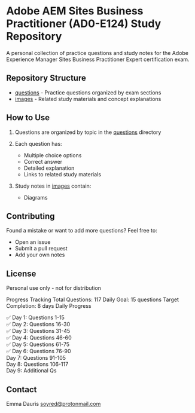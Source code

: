 # Adobe AEM Sites Business Practitioner (AD0-E124) Study Repository

A personal collection of practice questions and study notes for the Adobe Experience Manager Sites Business Practitioner Expert certification exam.

## Repository Structure

- [questions](https://github.com/msdauris/aem-devops/blob/main/questions/)    - Practice questions organized by exam sections
- [images](https://github.com/msdauris/aem-devops/blob/main/images/)    - Related study materials and concept explanations

## How to Use

1. Questions are organized by topic in the [questions](https://github.com/msdauris/aem-devops/blob/main/questions/) directory
2. Each question has:
   - Multiple choice options
   - Correct answer
   - Detailed explanation
   - Links to related study materials

3. Study notes in [images](https://github.com/msdauris/aem-devops/blob/main/images/) contain:
   - Diagrams

## Contributing

Found a mistake or want to add more questions? Feel free to:
- Open an issue
- Submit a pull request
- Add your own notes

## License

Personal use only - not for distribution

Progress Tracking
Total Questions: 117
Daily Goal: 15 questions
Target Completion: 8 days
Daily Progress

 :white_check_mark: Day 1: Questions 1-15   <br />
 :white_check_mark: Day 2: Questions 16-30  <br /> 
 :white_check_mark: Day 3: Questions 31-45  <br /> 
 :white_check_mark: Day 4: Questions 46-60  <br /> 
 :white_check_mark: Day 5: Questions 61-75  <br /> 
 :white_check_mark: Day 6: Questions 76-90  <br /> 
 Day 7: Questions 91-105  <br /> 
 Day 8: Questions 106-117  <br /> 
 Day 9: Additional Qs  <br /> 

## Contact

Emma Dauris soyred@protonmail.com
